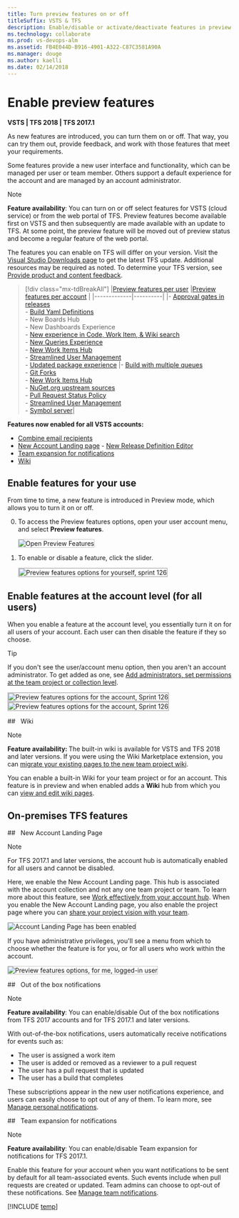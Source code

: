 ```yaml
---
title: Turn preview features on or off 
titleSuffix: VSTS & TFS 
description: Enable/disable or activate/deactivate features in preview at the user, team project, or account level  
ms.technology: collaborate
ms.prod: vs-devops-alm
ms.assetid: FB4E044D-B916-4901-A322-C87C3581A90A
ms.manager: douge
ms.author: kaelli
ms.date: 02/14/2018 
---
```



# Enable preview features 

<b> VSTS | TFS 2018 | TFS 2017.1</b>

As new features are introduced, you can turn them on or off. That way, you can try them out, provide feedback, and work with those features that meet your requirements.  

Some features provide a new user interface and functionality, which can be managed per user or team member. Others support a default experience for the account and are managed by an account administrator. 
 
> [!NOTE]   
> **Feature availability**:  You can turn on or off select features for VSTS (cloud service) or from the web portal of TFS. Preview features become available first on VSTS and then subsequently are made available with an update to TFS. At some point, the preview feature will be moved out of preview status and become a regular feature of the web portal.  
>  
> The features you can enable on TFS will differ on your version. Visit the [Visual Studio Downloads page](https://www.visualstudio.com/downloads/download-visual-studio-vs) to get the latest TFS update. Additional resources may be required as noted. To determine your TFS version, see [Provide product and content feedback](../user-guide/provide-feedback.md#platform-version).

> [!div class="mx-tdBreakAll"] 
> |[Preview features per user](#user-level) |[Preview features per account](#account-level) |
> |-------------|----------|
> |- [Approval gates in releases](../build-release/concepts/definitions/release/approvals/index.md)<br/>- [Build Yaml Definitions](../build-release/actions/build-yaml-get-started.md)<br/>- New Boards Hub<br/>- New Dashboards Experience<br/>- [New experience in Code, Work Item, & Wiki search](https://docs.microsoft.com/vsts/release-notes/2017/oct-06-vsts#code)<br/>- [New Queries Experience](../work/track/view-run-query.md)<br/>- [New Work Items Hub](../work/work-items/view-add-work-items.md)<br/>- [Streamlined User Management](../accounts/add-account-users-assign-access-levels.md)<br/>- [Updated package experience](../package/index.md) |- [Build with multiple queues](https://github.com/Microsoft/vsts-agent/blob/master/docs/preview/yamlgettingstarted.md)<br/>- [Git Forks](../git/concepts/forks.md)<br/>- [New Work Items Hub](../work/work-items/view-add-work-items.md)<br/>- [NuGet.org upstream sources](../package/nuget/upstream-sources.md)<br/>- [Pull Request Status Policy](../git/how-to/pr-status-policy.md)<br/>-  [Streamlined User Management](../accounts/add-account-users-assign-access-levels.md)<br/>- [Symbol server](../build-release/symbols/index.md)|

**Features now enabled for all VSTS accounts:**
- [Combine email recipients](manage-team-notifications.md)  
- [New Account Landing page](../user-guide/account-home-pages.md)
- [New Release Definition Editor](../build-release/archive/preview/release-definition-editor.md) 
- [Team expansion for notifications](#team-expansion-notifications) 
- [Wiki](#wiki)

<a id="user-level">  </a>
## Enable features for your use  

From time to time, a new feature is introduced in Preview mode, which allows you to turn it on or off. 

0. To access the Preview features options, open your user account menu, and select **Preview features**. 

	<img src="../_shared/_img/preview-features-open.png" alt="Open Preview Features" style="border: 1px solid #C3C3C3;" />  

0. To enable or disable a feature, click the slider. 

	<img src="_img/preview-features-user-level-s126.png" alt="Preview features options for yourself, sprint 126" style="border: 2px solid #C3C3C3;" />


<a id="account-level">  </a>
## Enable features at the account level (for all users)  

When you enable a feature at the account level, you essentially turn it on for all users of your account. Each user can then disable the feature if they so choose.

>[!TIP]  
>If you don't see the user/account menu option, then you aren't an account administrator. To get added as one, see [Add administrators, set permissions at the team project or collection level](../security/set-project-collection-level-permissions.md).  

<img src="_img/preview-features-account-s126a.png" alt="Preview features options for the account, Sprint 126" style="border: 2px solid #C3C3C3;" /> <img src="_img/preview-features-account-s126b.png" alt="Preview features options for the account, Sprint 126" style="border: 2px solid #C3C3C3;" />

<!---
<img align="top" src="_img/preview-features-admin-s117.png" alt="Preview features options for the account" style="border: 1px solid #C3C3C3;" />   <img align="top" src="_img/preview-features-admin-s117-2.png" alt="Preview features options for the account" style="border: 1px solid #CCCCCC">  
-->


<a id="wiki">  </a>
##&nbsp;&nbsp;&nbsp;Wiki 

>[!NOTE]  
><b>Feature availability: </b>The built-in wiki is available for VSTS and TFS 2018 and later versions. If you were using the Wiki Marketplace extension, you can [migrate your existing pages to the new team project wiki](migrate-extension-wiki-pages.md). 
>
You can enable a built-in Wiki for your team project or for an account. This feature is in preview and when enabled adds a **Wiki** hub from which you can [view and edit wiki pages](add-edit-wiki.md). 


## On-premises TFS features 

##&nbsp;&nbsp;&nbsp;New Account Landing Page  

>[!NOTE]    
>For TFS 2017.1 and later versions, the account hub is automatically enabled for all users and cannot be disabled.
    
Here, we enable the New Account Landing page. This hub is associated with the account collection and not any one team project or team. To learn more about this feature, see [Work effectively from your account hub](../user-guide/account-home-pages.md). When you enable the New Account Landing page, you also enable the project page where you can [share your project vision with your team](project-vision-status.md).

<img src="../_shared/_img/preview-features-account-landing-off-on.png" alt="Account Landing Page has been enabled " style="border: 1px solid #C3C3C3;" />  

If you have administrative privileges, you'll see a menu from which to choose whether the feature is for you, or for all users who work within the account. 

<img src="_img/preview-features-user-level.png" alt="Preview features options, for me, logged-in user" style="border: 1px solid #C3C3C3;" />   



<a id="oob-notifications">  </a>
##&nbsp;&nbsp;&nbsp;Out of the box notifications 

>[!NOTE]  
>**Feature availability**: You can enable/disable Out of the box notifications from TFS 2017 accounts and for TFS 2017.1 and later versions. 

With out-of-the-box notifications, users automatically receive notifications for events such as:

* The user is assigned a work item  
* The user is added or removed as a reviewer to a pull request  
* The user has a pull request that is updated  
* The user has a build that completes  

These subscriptions appear in the new user notifications experience, and users can easily choose to opt out of any of them. To learn more, see [Manage personal notifications](../notifications/manage-personal-notifications.md). 

<!---
<a id="task-tool-installers">  </a>
### Task tool installers

We're adding some tool installer tasks to enable your build or release process to lazily install tool sets. So now you can install dependencies on hosted agents and test and validate your app on multiple versions of a tool set. See [Tool installers](../build-release/concepts/process/tasks.md#tool-installers).

-->


<a id="team-expansion-notifications">  </a>
##&nbsp;&nbsp;&nbsp;Team expansion for notifications 

>[!NOTE]  
>**Feature availability**: You can enable/disable Team expansion for notifications for TFS 2017.1. 

Enable this feature for your account when you want notifications to be sent by default for all team-associated events. Such events include when pull requests are created or updated. Team admins can choose to opt-out of these notifications. See [Manage team notifications](manage-team-notifications.md).  
 

[!INCLUDE [temp](../_shared/help-support-shared.md)] 
